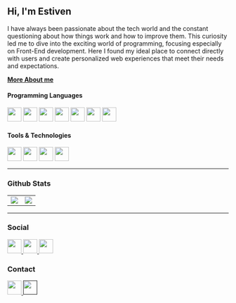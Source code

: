 ## Hi, I'm Estiven

<p>
  I have always been passionate about the tech world and the constant questioning about how things work and how to improve them. This curiosity led me to dive into the exciting world of programming, focusing especially on Front-End development. Here I found my ideal place to connect directly with users and create personalized web experiences that meet their needs and expectations.
</p>

<a href="https://www.linkedin.com/in/estivenvalencia/#about">__More About me__<a/>

<h4>Programming Languages</h4>
<p>
  <img src="https://img.shields.io/badge/NEXT_JS-000000?style=for-the-badge&logo=nextdotjs&logoColor=white" height="32px" />
  <img src="https://img.shields.io/badge/react_js-087EA4?style=for-the-badge&logo=react&logoColor=white" height="32px" />
  <img src="https://img.shields.io/badge/TypeScript-2F76C4?style=for-the-badge&logo=typescript&logoColor=white" height="32px" />
  <img src="https://img.shields.io/badge/JavaScript-F7DF1E?style=for-the-badge&logo=javascript&logoColor=black" height="32px" />
  <img src="https://img.shields.io/badge/sass-CF649A?style=for-the-badge&logo=sass&logoColor=white" height="32px" />
  <img src="https://img.shields.io/badge/CSS3-1572B6?style=for-the-badge&logo=css3&logoColor=white" height="32px" />
  <img src="https://img.shields.io/badge/HTML5-E34F26?style=for-the-badge&logo=html5&logoColor=white" height="32px" />
  
</p>

<h4>Tools & Technologies</h4>
<p>
  <img src="https://img.shields.io/badge/Git-F05032?style=for-the-badge&logo=git&logoColor=white" height="32px" />
  <img src="https://img.shields.io/badge/GitHub-100000?style=for-the-badge&logo=github&logoColor=white" height="32px" />
  <img src="https://img.shields.io/badge/FIGMA-F24E1E?style=for-the-badge&logo=figma&logoColor=white" height="32px" />
  <img src="https://img.shields.io/badge/VERCEL-000000?style=for-the-badge&logo=vercel&logoColor=white" height="32px" />
</p>

---

### Github Stats

<table>
  <tr>
    <td valign="top" >
      <img src="https://devestivenvalencia-stats.vercel.app/api/top-langs/?username=devEstivenValencia&theme=ayu-mirage&card_width=450em&layout=compact&count_private=true"/>
    </td>
    <td valign="top" >
      <img src="https://devestivenvalencia-stats.vercel.app/api?username=devEstivenValencia&show_icons=true&theme=ayu-mirage&hide=stars&count_private=true&card_width=450em"/>
    </td>
  </tr>
</table>

---

### Social
  <a href="https://www.linkedin.com/in/estivenvalencia/" target="_blank" >
    <img src="https://img.shields.io/badge/LinkedIn-0077B5?style=for-the-badge&logo=linkedin&logoColor=white"height="32px" />
  </a>
    <a href="https://dev.estivenvalencia.co/" target="_blank" >
      <img src="https://img.shields.io/badge/WEBSITE-FFFFFF?style=for-the-badge&logo=devrant&logoColor=black"height="32px" />
  </a>
  <a href="https://dev.estivenvalencia.co/curriculum" target="_blank" >
    <img src="https://img.shields.io/badge/Curriculum-000000?style=for-the-badge&logo=dev.to&logoColor=white"height="32px" />
  </a>

### Contact
  <a href="mailto:contacto@estivenvalencia.co" target="_blank" >
    <img src="https://img.shields.io/badge/SEND_MAIL-D14836?style=for-the-badge&logo=maildotru&logoColor=white"height="32px" />
  </a>
  <a href="">
    <img src="https://img.shields.io/badge/SEND_MESSAGE-25D366?style=for-the-badge&logo=whatsapp&logoColor=white" height="32px" />
  </a>

